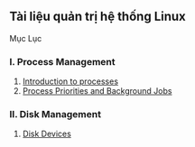 ## Tài liệu quản trị hệ thống Linux

Mục Lục

### I. Process Management

1. [Introduction to processes](https://github.com/tvhuyy/My-Research/blob/master/Linux%20Admin/Docs%20Linux%20Admin/1.1%20Introduction%20to%20Processes.md)
2. [Process Priorities and Background Jobs](https://github.com/tvhuyy/My-Research/blob/master/Linux%20Admin/Docs%20Linux%20Admin/1.2%20Process%20Priorities%20and%20Background%20Jobs.md)

### II. Disk Management

1. [Disk Devices](https://github.com/tvhuyy/My-Research/blob/master/Linux%20Admin/Docs%20Linux%20Admin/2.1%20Disk%20Device.md)